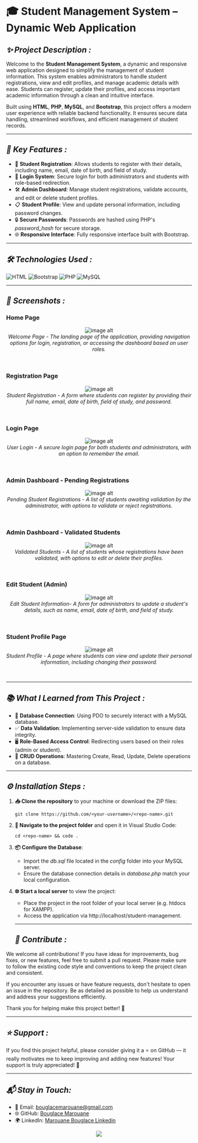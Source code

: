 # 🎓 **Student Management System – Dynamic Web Application**

## ***✨ Project Description :***








Welcome to the **Student Management System**, a dynamic and responsive web application designed to simplify the management of student information. This system enables administrators to handle student registrations, view and edit profiles, and manage academic details with ease. Students can register, update their profiles, and access important academic information through a clean and intuitive interface.

Built using **HTML**, **PHP**, **MySQL**, and **Bootstrap**, this project offers a modern user experience with reliable backend functionality. It ensures secure data handling, streamlined workflows, and efficient management of student records.


---

## ***🚀 Key Features :***

- 📝 **Student Registration**: Allows students to register with their details, including name, email, date of birth, and field of study.
- 🔑 **Login System**: Secure login for both administrators and students with role-based redirection.
- 🛠️ **Admin Dashboard**: Manage student registrations, validate accounts, and edit or delete student profiles.
- 📋 **Student Profile**: View and update personal information, including password changes.
- 🔒 **Secure Passwords**: Passwords are hashed using PHP's *password_hash* for secure storage.
- 🌐 **Responsive Interface**: Fully responsive interface built with Bootstrap.

---

## ***🛠️ Technologies Used :***

![HTML](https://img.shields.io/badge/HTML-5-orange?logo=html5&logoColor=white) ![Bootstrap](https://img.shields.io/badge/Bootstrap-5-red?logo=Bootstrap&logoColor=white) ![PHP](https://img.shields.io/badge/PHP-8.1-blue?logo=php&logoColor=white) ![MySQL](https://img.shields.io/badge/MySQL-8.0-gold?logo=mysql&logoColor=white)

---

## ***📸 Screenshots :***

### Home Page
<p align="center">
  <img src="https://github.com/BouglaceMarouane/Student-Management-System/blob/efbbaa183f052078a2f6c5dd8885242a579c9264/images/index.png" alt="image alt" />
  <br>
  <em>Welcome Page - The landing page of the application, providing navigation options for login, registration, or accessing the dashboard based on user roles.</em>
</p><br>

### Registration Page
<p align="center">
  <img src="https://github.com/BouglaceMarouane/Student-Management-System/blob/1529dd3cdc5b97bfed4af030e09317ceec232e03/images/register.png" alt="image alt"/>
  <br>
  <em>Student Registration - A form where students can register by providing their full name, email, date of birth, field of study, and password.</em>
</p><br>

### Login Page
<p align="center">
  <img src="https://github.com/BouglaceMarouane/Student-Management-System/blob/4a10aa592089f7f4e8df72452946b8af28895d43/images/login.png" alt="image alt"/>
  <br>
  <em>User Login - A secure login page for both students and administrators, with an option to remember the email.</em>
</p><br>

### Admin Dashboard - Pending Registrations
<p align="center">
  <img src="https://github.com/BouglaceMarouane/Student-Management-System/blob/a21e1d092b9f1f64fa41ce85206a96cb773b7b2d/images/admin1.png" alt="image alt"/>
  <br>
  <em>Pending Student Registrations -  A list of students awaiting validation by the administrator, with options to validate or reject registrations.</em>
</p><br>

### Admin Dashboard - Validated Students
<p align="center">
  <img src="https://github.com/BouglaceMarouane/Student-Management-System/blob/a21e1d092b9f1f64fa41ce85206a96cb773b7b2d/images/admin2.png" alt="image alt" />
  <br>
  <em>Validated Students - A list of students whose registrations have been validated, with options to edit or delete their profiles.</em>
</p><br>

### Edit Student (Admin)
<p align="center">
  <img src="https://github.com/BouglaceMarouane/Student-Management-System/blob/2bb56bc8d1394d4a9ee720b9ea46e03ee66f2f39/images/editadmin.png" alt="image alt" />
  <br>
  <em>Edit Student Information- A form for administrators to update a student's details, such as name, email, date of birth, and field of study.</em>
</p><br>

### Student Profile Page
<p align="center">
  <img src="https://github.com/BouglaceMarouane/Student-Management-System/blob/2bb56bc8d1394d4a9ee720b9ea46e03ee66f2f39/images/editetu.png" alt="image alt" />
  <br>
  <em>Student Profile - A page where students can view and update their personal information, including changing their password.</em>
</p><br>

---

## ***📚 What I Learned from This Project :***

- 🔗 **Database Connection**: Using PDO to securely interact with a MySQL database.
- ✅ **Data Validation**: Implementing server-side validation to ensure data integrity.
- 🖥️ **Role-Based Access Control**: Redirecting users based on their roles (admin or student).
- 🔄 **CRUD Operations**: Mastering Create, Read, Update, Delete operations on a database.

---

## ***⚙️ Installation Steps :***

1. **📥 Clone the repository** to your machine or download the ZIP files:
   ```
   git clone https://github.com/<your-username>/<repo-name>.git
   ```
2. **📂 Navigate to the project folder** and open it in Visual Studio Code:
   ```
   cd <repo-name> && code .
   ```

3. **📦 Configure the Database**:

    - Import the *db.sql* file located in the *config* folder into your MySQL server.
    - Ensure the database connection details in *database.php* match your local configuration.

4. **🌐 Start a local server** to view the project:

    - Place the project in the root folder of your local server (e.g. htdocs for XAMPP).
    - Access the application via http://localhost/student-management.
   
   ---

   ## ***🤝 Contribute :***

We welcome all contributions!
If you have ideas for improvements, bug fixes, or new features, feel free to submit a pull request.
Please make sure to follow the existing code style and conventions to keep the project clean and consistent.

If you encounter any issues or have feature requests, don't hesitate to open an issue in the repository.
Be as detailed as possible to help us understand and address your suggestions efficiently.

Thank you for helping make this project better! 💬

   ---

## ***⭐ Support :***

If you find this project helpful, please consider giving it a ⭐ on GitHub — it really motivates me to keep improving and adding new features!
Your support is truly appreciated! 🚀

   ---

## ***📬 Stay in Touch:***

- 📧 Email: bouglacemarouane@gmail.com  
- 🌐 GitHub: [Bouglace Marouane](https://github.com/BouglaceMarouane)
- 🌍 LinkedIn: [Marouane Bouglace Linkedin](https://www.linkedin.com/in/marouane-bouglace-68b17333b/)

<p align="center">
  <img src="https://capsule-render.vercel.app/api?type=waving&color=gradient&height=60&section=footer"/>
</p>

